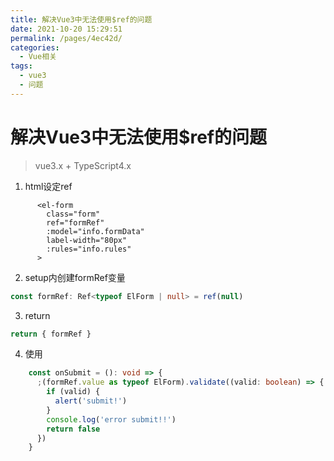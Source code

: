 ```yaml
---
title: 解决Vue3中无法使用$ref的问题
date: 2021-10-20 15:29:51
permalink: /pages/4ec42d/
categories:
  - Vue相关
tags:
  - vue3
  - 问题
---
```

# 解决Vue3中无法使用$ref的问题



> vue3.x + TypeScript4.x

1. html设定ref

```
      <el-form
        class="form"
        ref="formRef"
        :model="info.formData"
        label-width="80px"
        :rules="info.rules"
      >
```

2. setup内创建formRef变量

```typescript
const formRef: Ref<typeof ElForm | null> = ref(null)
```

3. return

```js
return { formRef }
```

4. 使用

```typescript
    const onSubmit = (): void => {
      ;(formRef.value as typeof ElForm).validate((valid: boolean) => {
        if (valid) {
          alert('submit!')
        }
        console.log('error submit!!')
        return false
      })
    }
```

